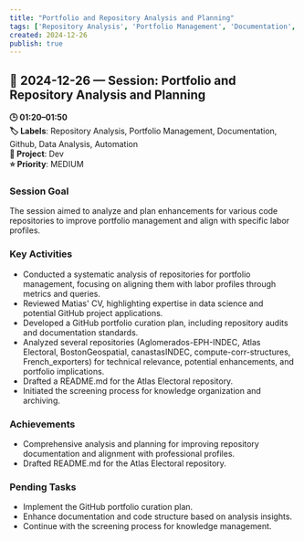 ```yaml
---
title: "Portfolio and Repository Analysis and Planning"
tags: ['Repository Analysis', 'Portfolio Management', 'Documentation', 'Github', 'Data Analysis', 'Automation']
created: 2024-12-26
publish: true
---
```


## 📅 2024-12-26 — Session: Portfolio and Repository Analysis and Planning

**🕒 01:20–01:50**  
**🏷️ Labels**: Repository Analysis, Portfolio Management, Documentation, Github, Data Analysis, Automation  
**📂 Project**: Dev  
**⭐ Priority**: MEDIUM  


### Session Goal
The session aimed to analyze and plan enhancements for various code repositories to improve portfolio management and align with specific labor profiles.

### Key Activities
- Conducted a systematic analysis of repositories for portfolio management, focusing on aligning them with labor profiles through metrics and queries.
- Reviewed Matias' CV, highlighting expertise in data science and potential GitHub project applications.
- Developed a GitHub portfolio curation plan, including repository audits and documentation standards.
- Analyzed several repositories (Aglomerados-EPH-INDEC, Atlas Electoral, BostonGeospatial, canastasINDEC, compute-corr-structures, French_exporters) for technical relevance, potential enhancements, and portfolio implications.
- Drafted a README.md for the Atlas Electoral repository.
- Initiated the screening process for knowledge organization and archiving.

### Achievements
- Comprehensive analysis and planning for improving repository documentation and alignment with professional profiles.
- Drafted README.md for the Atlas Electoral repository.

### Pending Tasks
- Implement the GitHub portfolio curation plan.
- Enhance documentation and code structure based on analysis insights.
- Continue with the screening process for knowledge management.
